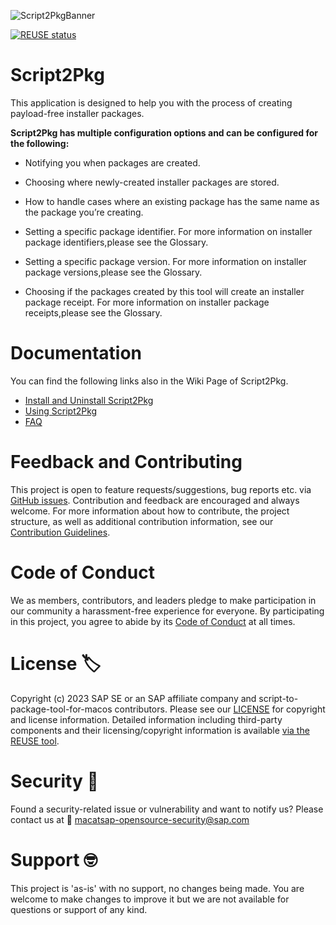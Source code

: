 ![Script2PkgBanner](https://raw.githubusercontent.com/SAP/script-to-package-tool-for-macos/main/readme_images/macOS_script2Pkg_Banner_GitHub.gif)

[![REUSE status](https://api.reuse.software/badge/github.com/SAP/script-to-package-tool-for-macos)](https://api.reuse.software/info/github.com/SAP/script-to-package-tool-for-macos)

# Script2Pkg 
 
This application is designed to help you with the process of creating payload-free installer packages. 

**Script2Pkg has multiple configuration options and can be configured for the following:**

* Notifying you when packages are created.

* Choosing where newly-created installer packages are stored.

* How to handle cases where an existing package has the same name as the package you’re creating.

* Setting a specific package identifier. For more information on installer package identifiers,please see the Glossary.

* Setting a specific package version. For more information on installer package versions,please see the Glossary.

* Choosing if the packages created by this tool will create an installer package receipt. For more information on installer package receipts,please see the Glossary.

# Documentation 

You can find the following links also in the Wiki Page of Script2Pkg.

* [Install and Uninstall Script2Pkg](https://LINK/)
* [Using Script2Pkg](https://LINK/)
* [FAQ](https://LINK/)

# Feedback and Contributing

This project is open to feature requests/suggestions, bug reports etc. via [GitHub issues](https://github.com/SAP/script-to-package-tool-for-macos/issues). Contribution and feedback are encouraged and always welcome. For more information about how to contribute, the project structure, as well as additional contribution information, see our [Contribution Guidelines](CONTRIBUTING.md).

# Code of Conduct

We as members, contributors, and leaders pledge to make participation in our community a harassment-free experience for everyone. By participating in this project, you agree to abide by its [Code of Conduct](CODE_OF_CONDUCT.md) at all times.

# License 🏷️

Copyright (c) 2023 SAP SE or an SAP affiliate company and script-to-package-tool-for-macos
 contributors. Please see our [LICENSE](LICENSE) for copyright and license information. Detailed information including third-party components and their licensing/copyright information is available [via the REUSE tool](https://api.reuse.software/info/github.com/SAP/backgrounds).


# Security 👮
Found a security-related issue or vulnerability and want to notify us? Please contact us at 📧 [macatsap-opensource-security@sap.com](mailto:macatsap-opensource-security@sap.com?subject=[GitHub]%20script-to-package-tool-for-macos%20Security%20Issue%20Report)

# Support 🤓

This project is 'as-is' with no support, no changes being made. You are welcome to make changes to improve it but we are not available for questions or support of any kind.
